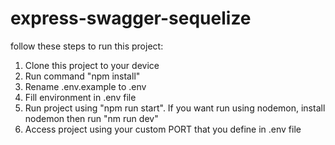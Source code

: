 ﻿# express-swagger-sequelize
follow these steps to run this project:
1. Clone this project to your device
2. Run command "npm install"
3. Rename .env.example to .env
4. Fill environment in .env file
5. Run project using "npm run start". If you want run using nodemon, install nodemon then run "nm run dev"
6. Access project using your custom PORT that you define in .env file
